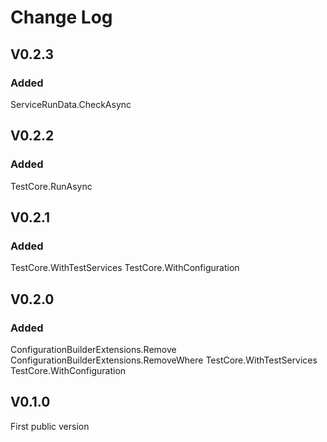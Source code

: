 # Change Log

## V0.2.3
### Added
ServiceRunData.CheckAsync

## V0.2.2
### Added
TestCore.RunAsync

## V0.2.1
### Added
TestCore<T>.WithTestServices
TestCore<T>.WithConfiguration

## V0.2.0
### Added
ConfigurationBuilderExtensions.Remove
ConfigurationBuilderExtensions.RemoveWhere
TestCore.WithTestServices
TestCore.WithConfiguration

## V0.1.0

First public version